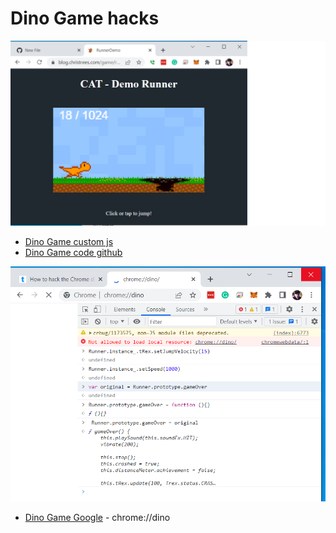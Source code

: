 # Dino Game hacks

![CATDinoCustom](CATDinoCustom.png)
- [Dino Game custom js](../runner)
- [Dino Game code github](https://github.com/christrees/blog/game/runner)

![ChromeDinoGameHack](ChromeDinoGameHack.png)
- [Dino Game Google](chrome://dino) - chrome://dino
